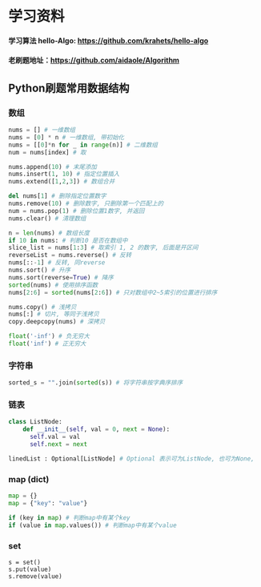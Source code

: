 # 学习资料

#### 学习算法 hello-Algo: https://github.com/krahets/hello-algo

#### 老刷题地址：https://github.com/aidaole/Algorithm

## Python刷题常用数据结构

### 数组

```python
nums = [] # 一维数组
nums = [0] * n # 一维数组, 带初始化
nums = [[0]*n for _ in range(n)] # 二维数组
num = nums[index] # 取

nums.append(10) # 末尾添加
nums.insert(1, 10) # 指定位置插入
nums.extend([1,2,3]) # 数组合并

del nums[1] # 删除指定位置数字
nums.remove(10) # 删除数字, 只删除第一个匹配上的
num = nums.pop(1) # 删除位置1数字, 并返回
nums.clear() # 清理数组

n = len(nums) # 数组长度
if 10 in nums: # 判断10 是否在数组中
slice_list = nums[1:3] # 取索引 1, 2 的数字, 后面是开区间
reverseList = nums.reverse() # 反转
nums[::-1] # 反转, 同reverse
nums.sort() # 升序
nums.sort(reverse=True) # 降序
sorted(nums) # 使用排序函数
nums[2:6] = sorted(nums[2:6]) # 只对数组中2~5索引的位置进行排序

nums.copy() # 浅拷贝
nums[:] # 切片, 等同于浅拷贝
copy.deepcopy(nums) # 深拷贝

float('-inf') # 负无穷大
float('inf') # 正无穷大
```

### 字符串

```python
sorted_s = "".join(sorted(s)) # 将字符串按字典序排序
```

### 链表

```python
class ListNode:
    def __init__(self, val = 0, next = None):
      self.val = val
      self.next = next

linedList : Optional[ListNode] # Optional 表示可为ListNode, 也可为None, 
```

### map (dict)

```python
map = {}
map = {"key": "value"}

if (key in map) # 判断map中有某个key
if (value in map.values()) # 判断map中有某个value
```

### set

```
s = set()
s.put(value)
s.remove(value)
```